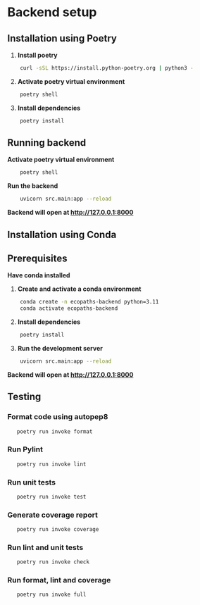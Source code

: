 # Backend setup

## Installation using Poetry

1. **Install poetry**
```bash
    curl -sSL https://install.python-poetry.org | python3 -
```

2. **Activate poetry virtual environment**
```bash
    poetry shell
```

3. **Install dependencies**
```bash
    poetry install
```

## Running backend
**Activate poetry virtual environment**
```bash
    poetry shell
```

**Run the backend**
```bash
    uvicorn src.main:app --reload
```
**Backend will open at http://127.0.0.1:8000**




## Installation using Conda



## Prerequisites

**Have conda installed**


1. **Create and activate a conda environment**
```bash
    conda create -n ecopaths-backend python=3.11
    conda activate ecopaths-backend
```

2. **Install dependencies**
```bash
    poetry install
```

3. **Run the development server**
```bash
    uvicorn src.main:app --reload
```


**Backend will open at http://127.0.0.1:8000**


## Testing

### Format code using autopep8
```bash
   poetry run invoke format
```

### Run Pylint
```bash
   poetry run invoke lint
```

### Run unit tests
```bash
   poetry run invoke test
```

### Generate coverage report
```bash
   poetry run invoke coverage
```

### Run lint and unit tests
```bash
   poetry run invoke check
```

### Run format, lint and coverage
```bash
   poetry run invoke full
```
